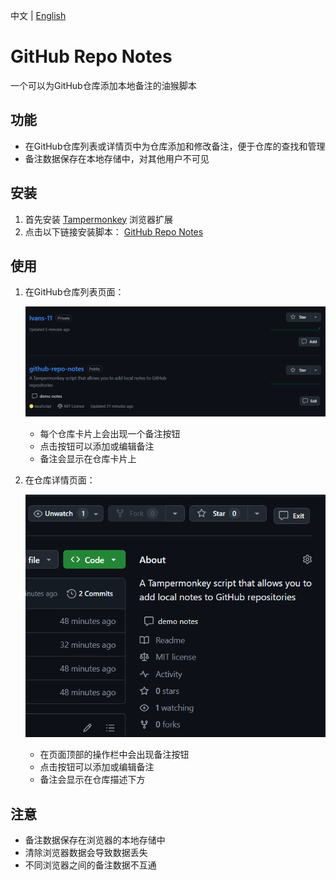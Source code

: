 中文 | [English](README.md)

# GitHub Repo Notes

一个可以为GitHub仓库添加本地备注的油猴脚本

## 功能

- 在GitHub仓库列表或详情页中为仓库添加和修改备注，便于仓库的查找和管理
- 备注数据保存在本地存储中，对其他用户不可见

## 安装

1. 首先安装 [Tampermonkey](https://www.tampermonkey.net/) 浏览器扩展
2. 点击以下链接安装脚本：
   [GitHub Repo Notes](https://update.greasyfork.org/scripts/535967/GitHub%20Repo%20Notes.user.js)

## 使用

1. 在GitHub仓库列表页面：

   <p align='center'><img src="img/repo-card-demo.png" alt="Repository List Demo" width="500"/></p>

   - 每个仓库卡片上会出现一个备注按钮
   - 点击按钮可以添加或编辑备注
   - 备注会显示在仓库卡片上

2. 在仓库详情页面：

   <p align='center'><img src="img/repo-page-demo.png" alt="Repository Detail Demo" width="500"/></p>
   
   - 在页面顶部的操作栏中会出现备注按钮
   - 点击按钮可以添加或编辑备注
   - 备注会显示在仓库描述下方

## 注意

- 备注数据保存在浏览器的本地存储中
- 清除浏览器数据会导致数据丢失
- 不同浏览器之间的备注数据不互通
